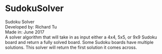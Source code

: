 # SudokuSolver
Sudoku Solver  
Developed by: Richard Tu  
Made in: June 2017  
A solver algorithm that will take in as input either a 4x4, 5x5, or 9x9 Sudoku board and return a fully solved board. Some Sudoku boards have multiple solutions. This solver will return the first solution it comes across.
